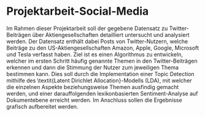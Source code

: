 ﻿# Projektarbeit-Social-Media
Im Rahmen dieser Projektarbeit soll der gegebene Datensatz zu Twitter-Beiträgen über Aktiengesellschaften detailliert untersucht und analysiert werden. Der Datensatz enthält dabei Posts von Twitter-Nutzern, welche Beiträge zu den US-Aktiengesellschaften Amazon, Apple, Google, Microsoft und Tesla verfasst haben. Ziel ist es einen Algorithmus zu entwickeln, welcher im ersten Schritt häufig genannte Themen in den Twitter-Beiträgen erkennen und dann die Stimmung der Nutzer zum jeweiligen Thema bestimmen kann. Dies soll durch die Implementation einer Topic Detection mithilfe des \textit{Latent Dirichlet Allocation}-Modells (LDA), mit welcher die einzelnen Aspekte beziehungsweise Themen ausfindig gemacht werden, und einer darauffolgenden lexikonbasierten Sentiment-Analyse auf Dokumentebene erreicht werden. Im Anschluss sollen die Ergebnisse grafisch aufbereitet werden.

